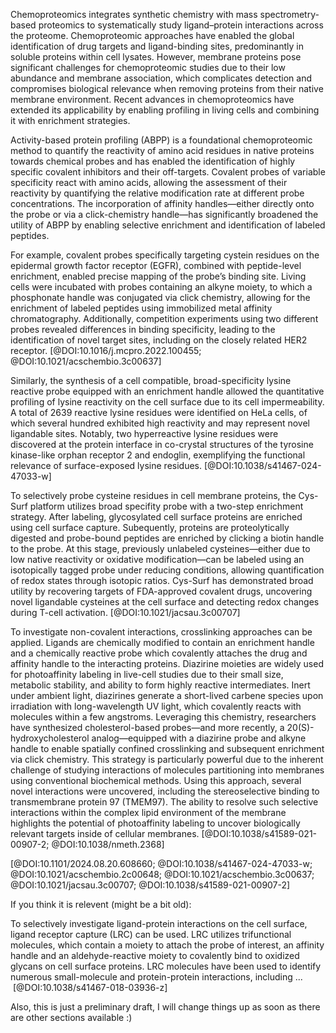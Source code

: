 Chemoproteomics integrates synthetic chemistry with mass spectrometry-based proteomics to systematically study ligand–protein interactions across the proteome. Chemoproteomic approaches have enabled the global identification of drug targets and ligand-binding sites, predominantly in soluble proteins within cell lysates. However, membrane proteins pose significant challenges for chemoproteomic studies due to their low abundance and membrane association, which complicates detection and compromises biological relevance when removing proteins from their native membrane environment. Recent advances in chemoproteomics have extended its applicability by enabling profiling in living cells and combining it with enrichment strategies.

Activity-based protein profiling (ABPP) is a foundational chemoproteomic method to quantify the reactivity of amino acid residues in native proteins towards chemical probes and has enabled the identification of highly specific covalent inhibitors and their off-targets. Covalent probes of variable specificity react with amino acids, allowing the assessment of their reactivity by quantifying the relative modification rate at different probe concentrations. The incorporation of affinity handles—either directly onto the probe or via a click-chemistry handle—has significantly broadened the utility of ABPP by enabling selective enrichment and identification of labeled peptides.

For example, covalent probes specifically targeting cystein residues on the epidermal growth factor receptor (EGFR), combined with peptide-level enrichment, enabled precise mapping of the probe’s binding site. Living cells were incubated with probes containing an alkyne moiety, to which a phosphonate handle was conjugated via click chemistry, allowing for the enrichment of labeled peptides using immobilized metal affinity chromatography. Additionally, competition experiments using two different probes revealed differences in binding specificity, leading to the identification of novel target sites, including on the closely related HER2 receptor. [@DOI:10.1016/j.mcpro.2022.100455; @DOI:10.1021/acschembio.3c00637]  

Similarly, the synthesis of a cell compatible, broad-specificity lysine reactive probe equipped with an enrichment handle allowed the quantitative profiling of lysine reactivity on the cell surface due to its cell impermeability. A total of 2639 reactive lysine residues were identified on HeLa cells, of which several hundred exhibited high reactivity and may represent novel ligandable sites. Notably, two hyperreactive lysine residues were discovered at the protein interface in co-crystal structures of the tyrosine kinase-like orphan receptor 2 and endoglin, exemplifying the functional relevance of surface-exposed lysine residues. [@DOI:10.1038/s41467-024-47033-w]

To selectively probe cysteine residues in cell membrane proteins, the Cys-Surf platform utilizes broad specifity probe with a two-step enrichment strategy. After labeling, glycosylated cell surface proteins are enriched using cell surface capture. Subequently, proteins are proteolytically digested and probe-bound peptides are enriched by clicking a biotin handle to the probe. At this stage, previously unlabeled cysteines—either due to low native reactivity or oxidative modification—can be labeled using an isotopically tagged probe under reducing conditions, allowing quantification of redox states through isotopic ratios. Cys-Surf has demonstrated broad utility by recovering targets of FDA-approved covalent drugs, uncovering novel ligandable cysteines at the cell surface and detecting redox changes during T-cell activation. [@DOI:10.1021/jacsau.3c00707]

To investigate non-covalent interactions, crosslinking approaches can be applied. Ligands are chemically modified to contain an enrichment handle and a chemically reactive probe which covalently attaches the drug and affinity handle to the interacting proteins. Diazirine moieties are widely used for photoaffinity labeling in live-cell studies due to their small size, metabolic stability, and ability to form highly reactive intermediates. Inert under ambient light, diazirines generate a short-lived carbene species upon irradiation with long-wavelength UV light, which covalently reacts with molecules within a few angstroms. Leveraging this chemistry, researchers have synthesized cholesterol-based probes—and more recently, a 20(S)-hydroxycholesterol analog—equipped with a diazirine probe and alkyne handle to enable spatially confined crosslinking and subsequent enrichment via click chemistry. This strategy is particularly powerful due to the inherent challenge of studying interactions of molecules partitioning into membranes using conventional biochemical methods. Using this approach, several novel interactions were uncovered, including the stereoselective binding to transmembrane protein 97 (TMEM97). The ability to resolve such selective interactions within the complex lipid environment of the membrane highlights the potential of photoaffinity labeling to uncover biologically relevant targets inside of cellular membranes.
[@DOI:10.1038/s41589-021-00907-2; @DOI:10.1038/nmeth.2368]

[@DOI:10.1101/2024.08.20.608660; @DOI:10.1038/s41467-024-47033-w; @DOI:10.1021/acschembio.2c00648; @DOI:10.1021/acschembio.3c00637; @DOI:10.1021/jacsau.3c00707; @DOI:10.1038/s41589-021-00907-2]

If you think it is relevent (might be a bit old):

To selectively investigate ligand-protein interactions on the cell surface, ligand receptor capture (LRC) can be used. LRC utilizes trifunctional molecules, which contain a moiety to attach the probe of interest, an affinity handle and an aldehyde-reactive moiety to covalently bind to oxidized glycans on cell surface proteins. LRC molecules have been used to identify numerous small-molecule and protein-protein interactions, including ...  [@DOI:10.1038/s41467-018-03936-z]

Also, this is just a preliminary draft, I will change things up as soon as there are other sections available :)

